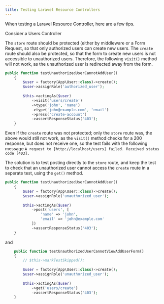 ```yaml
---
title: Testing Laravel Resource Controllers
---
```

When testing a Laravel Resource Controller, here are a few tips.

Consider a Users Controller

The ```store``` route should be protected (either by middleware or a Form Request, so that only authorized users can create new users. The ```create``` route should also be protected, so that the form to create new users is not accessible to unauthorized users. Therefore, the following ```visit()``` method will not work, as the unauthorized user is redirected away from the form.

```php
public function testUnauthorizedUserCannotAddUser()
    {      
        $user = factory(App\User::class)->create();
        $user->assignRole('authorized_user');
        
        $this->actingAs($user)
            ->visit('users/create')
            ->type('john', 'name')
            ->type('john@example.com', 'email')
            ->press('create-account')
            ->assertResponseStatus('403');
    }
```

Even if the ```create``` route was not protected; only the ```store``` route was, the above would still not work, as the ```visit()``` method checks for a 200 response, but does not receive one, so the test fails with the following message ```A request to [http://localhost/users] failed. Received status code [403].```

The solution is to test posting directly to the ```store``` route, and keep the test to check that an unauthorized user cannot access the ```create``` route in a seperate test, using the ```get()``` method.

```php
public function testUnauthorizedUserCannotAddUser()
    {      
        $user = factory(App\User::class)->create();
        $user->assignRole('unauthorized_user');
        
        $this->actingAs($user)
            ->post('users', [
                'name' => 'john',
                'email' => 'john@example.com'
            ])
            ->assertResponseStatus('403');
    }
```

and 

```php
    public function testUnauthorizedUserCannotViewAddUserForm()
    {
        // $this->markTestSkipped();
        
        $user = factory(App\User::class)->create();
        $user->assignRole('unauthorized_user');
        
        $this->actingAs($user)
            ->get('users/create')
            ->assertResponseStatus('403');
    }
```
